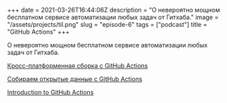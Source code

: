+++
date = 2021-03-26T16:44:06Z
description = "О невероятно мощном бесплатном сервисе автоматизации любых задач от Гитхаба."
image = "/assets/projects/til.png"
slug = "episode-6"
tags = ["podcast"]
title = "GitHub Actions"
+++

<p>О невероятно мощном бесплатном сервисе автоматизации любых задач от Гитхаба.</p>

<p><a href="/github-actions/">Кросс-платформенная сборка с GitHub Actions</a></p>

<p><a href="/github-actions-scraping/">Собираем открытые данные с GitHub Actions</a></p>

<p><a href="https://docs.github.com/en/actions/learn-github-actions/introduction-to-github-actions">Introduction to GitHub Actions</a></p>
